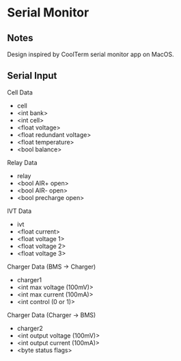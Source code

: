# Serial Monitor

## Notes

Design inspired by CoolTerm serial monitor app on MacOS.

## Serial Input

Cell Data
- cell
- \<int bank>
- \<int cell>
- \<float voltage>
- \<float redundant voltage>
- \<float temperature>
- \<bool balance>

Relay Data
- relay
- \<bool AIR+ open>
- \<bool AIR- open>
- \<bool precharge open>

IVT Data
- ivt
- \<float current>
- \<float voltage 1>
- \<float voltage 2>
- \<float voltage 3>

Charger Data (BMS -> Charger)
- charger1
- \<int max voltage (100mV)>
- \<int max current (100mA)>
- \<int control (0 or 1)>

Charger Data (Charger -> BMS)
- charger2
- \<int output voltage (100mV)>
- \<int output current (100mA)>
- \<byte status flags>
